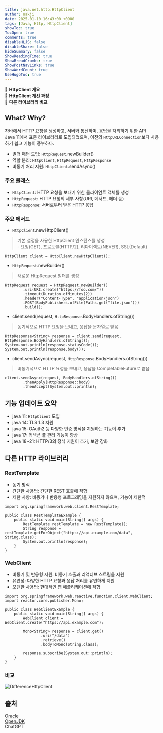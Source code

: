 ```yaml
---
title: java.net.http.HttpClient
author: nakji
date: 2025-01-10 16:43:00 +0900
tags: [Java, Http, HttpClient]
showToc: true
TocOpen: true
comments: true
disableHLJS: false
disableShare: false
hideSummary: false
ShowReadingTime: true
ShowBreadCrumbs: true
ShowPostNavLinks: true
ShowWordCount: true
UseHugoToc: true
---
```

🔔 **HttpClient 개요**   
🔔 **HttpClient 개선 과정**   
🔔 **다른 라이브러리 비교**   

## **What? Why?**
자바에서 HTTP 요청을 생성하고, 서버와 통신하며, 응답을 처리하기 위한 API        
Java 11에서 표준 라이브러리로 도입되었으며, 이전의 `HttpURLConnection`보다 사용하기 쉽고 기능이 풍부하다.
- 빌더 패턴 도입: `HttpRequest`.newBuilder()
- 역할 분리: `HttpClient`, `HttpRequest`, `HttpResponse`
- 비동기 처리 지원: `HttpClient`.sendAsync()

### **주요 클래스**
- `HttpClient`: HTTP 요청을 보내기 위한 클라이언트 객체를 생성
- `HttpRequest`: HTTP 요청의 세부 사항(URI, 메서드, 헤더 등)
- `HttpResponse`: 서버로부터 받은 HTTP 응답

### **주요 메서드**
- `HttpClient`.newHttpClient()    
> 기본 설정을 사용한 HttpClient 인스턴스를 생성     
        - 요청(GET), 프로토콜(HTTP/2), 리다이렉트(NEVER), SSL(Default)
```
HttpClient client = HttpClient.newHttpClient();
```

- `HttpRequest`.newBuilder()  
> 새로운 HttpRequest 빌더를 생성
```
HttpRequest request = HttpRequest.newBuilder()
        .uri(URI.create("https://foo.com/"))
        .timeout(Duration.ofMinutes(2))
        .header("Content-Type", "application/json")
        .POST(BodyPublishers.ofFile(Paths.get("file.json")))
        .build();
```    

- client.send(request, `HttpResponse`.BodyHandlers.ofString())     
> 동기적으로 HTTP 요청을 보내고, 응답을 문자열로 받음
```
HttpResponse<String> response = client.send(request, HttpResponse.BodyHandlers.ofString());
System.out.println(response.statusCode());
System.out.println(response.body());  
```

- client.sendAsync(request, `HttpResponse`.BodyHandlers.ofString())    
> 비동기적으로 HTTP 요청을 보내고, 응답을 CompletableFuture로 받음
```
client.sendAsync(request, BodyHandlers.ofString())
        .thenApply(HttpResponse::body)
        .thenAccept(System.out::println);
```

## **기능 업데이트 요약**
- java 11: `HttpClient` 도입
- java 14: TLS 1.3 지원
- java 15: OAuth2 등 다양한 인증 방식을 지원하는 기능이 추가
- java 17: 커넥션 풀 관리 기능이 향상
- java 18~21: HTTP/3의 정식 지원이 추가, 보안 강화

## **다른 HTTP 라이브러리**
### **RestTemplate**
- 동기 방식
- 간단한 사용법: 간단한 REST 호출에 적합
- 제한 사항: 비동기나 반응형 프로그래밍을 지원하지 않으며, 기능이 제한적

```
import org.springframework.web.client.RestTemplate;

public class RestTemplateExample {
    public static void main(String[] args) {
        RestTemplate restTemplate = new RestTemplate();
        String response = restTemplate.getForObject("https://api.example.com/data", String.class);
        System.out.println(response);
    }
}
```

### **WebClient**
- 비동기 및 반응형 지원: 비동기 호출과 리액티브 스트림을 지원
- 유연성: 다양한 HTTP 요청과 응답 처리를 유연하게 지원
- 모던한 사용법: 현대적인 웹 애플리케이션에 적합

```
import org.springframework.web.reactive.function.client.WebClient;
import reactor.core.publisher.Mono;

public class WebClientExample {
    public static void main(String[] args) {
        WebClient client = WebClient.create("https://api.example.com");

        Mono<String> response = client.get()
                .uri("/data")
                .retrieve()
                .bodyToMono(String.class);

        response.subscribe(System.out::println);
    }
}
```

### **비교**
![DifferenceHttpClient](https://yuuuuuuyu.github.io/images/2025/httpclient1.png?raw=true)


## **출처**
[Oracle](https://docs.oracle.com/en/java/javase/11/docs/api/java.net.http/java/net/http/HttpClient.html)    
[OpenJDK](https://openjdk.org/groups/net/httpclient/intro.html)     
ChatGPT